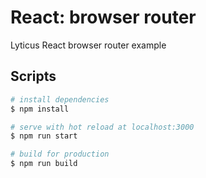 # React: browser router

Lyticus React browser router example

## Scripts

``` bash
# install dependencies
$ npm install

# serve with hot reload at localhost:3000
$ npm run start

# build for production
$ npm run build
```